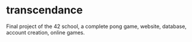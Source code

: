 # transcendance

Final project of the 42 school, a complete pong game, website, database, account creation, online games.
